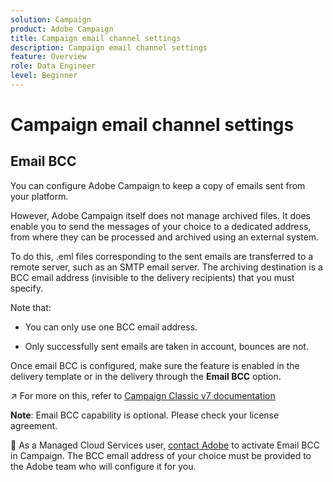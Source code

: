 ```yaml
---
solution: Campaign
product: Adobe Campaign
title: Campaign email channel settings
description: Campaign email channel settings
feature: Overview
role: Data Engineer
level: Beginner
---
```

# Campaign email channel settings

## Email BCC

You can configure Adobe Campaign to keep a copy of emails sent from your platform.

However, Adobe Campaign itself does not manage archived files. It does enable you to send the messages of your choice to a dedicated address, from where they can be processed and archived using an external system.

To do this, .eml files corresponding to the sent emails are transferred to a remote server, such as an SMTP email server. The archiving destination is a BCC email address (invisible to the delivery recipients) that you must specify.

Note that:

* You can only use one BCC email address.

* Only successfully sent emails are taken in account, bounces are not.

Once email BCC is configured, make sure the feature is enabled in the delivery template or in the delivery through the **Email BCC** option. 

:arrow_upper_right: For more on this, refer to [Campaign Classic v7 documentation](https://experienceleague.adobe.com/docs/campaign-classic/using/sending-messages/sending-emails/sending-an-email/email-parameters.html?lang=en#email-bcc)

**Note**: Email BCC capability is optional. Please check your license agreement.

:speech_balloon: As a Managed Cloud Services user, [contact Adobe](../start/support.md#support) to activate Email BCC in Campaign. The BCC email address of your choice must be provided to the Adobe team who will configure it for you.